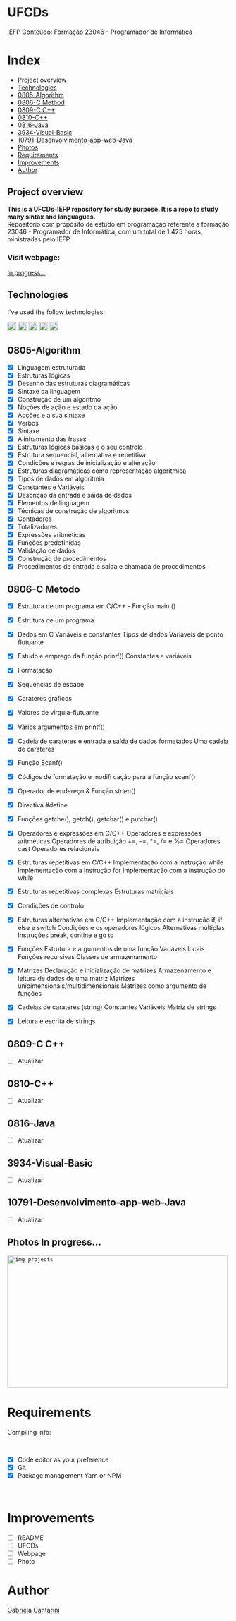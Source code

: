 # UFCDs

IEFP Conteúdo: Formação 23046 - Programador de Informática

# Index

- [Project overview](#id01)
- [Technologies](#id02)
- [0805-Algorithm](#id03)
- [0806-C Method](#id04)
- [0809-C C++](#id05)
- [0810-C++](#id06)
- [0816-Java](#id07)
- [3934-Visual-Basic](#id08)
- [10791-Desenvolvimento-app-web-Java](#id09)
- [Photos](#id05)
- [Requirements](#id30)
- [Improvements](#id31)
- [Author](#id32)



## Project overview <a name="id01"></a>

**This is a UFCDs-IEFP repository for study purpose. It is a repo to study many sintax and languagues.**
<br />Repositório com propósito de estudo em programação referente a formação 23046 - Programador de Informática, com um total de 1.425 horas, ministradas pelo IEFP.

<h3>Visit webpage: </h3><a href="">In progress...</a>


## Technologies <a name="#id02"></a>

I've used the follow technologies:<br/>

<code><img height="20" src="https://img.shields.io/badge/JavaScript-323330?style=for-the-badge&logo=javascript&logoColor=F7DF1E"></code>
<code><img height="20" src="https://img.shields.io/badge/HTML-239120?style=for-the-badge&logo=html5&logoColor=white"></code>
<code><img height="20" src="https://img.shields.io/badge/CSS-239120?&style=for-the-badge&logo=css3&logoColor=white"></code>
<code><img height="20" src="https://img.shields.io/badge/Git-F05032?style=for-the-badge&logo=git&logoColor=white"></code>
<code><img height="20" src="" alt=".Net img"></code>

## 0805-Algorithm <a name="id03"></a>

- [x] Linguagem estruturada
- [x] Estruturas lógicas
- [x] Desenho das estruturas diagramáticas
- [x] Sintaxe da linguagem
- [x] Construção de um algoritmo
- [x] Noções de ação e estado da ação
- [x] Acções e a sua sintaxe
- [x] Verbos
- [x] Sintaxe
- [x] Alinhamento das frases
- [x] Estruturas lógicas básicas e o seu controlo
- [x] Estrutura sequencial, alternativa e repetitiva
- [x] Condições e regras de inicialização e alteração
- [x] Estruturas diagramáticas como representação algorítmica
- [x] Tipos de dados em algoritmia
- [x] Constantes e Variáveis
- [x] Descrição da entrada e saída de dados
- [x] Elementos de linguagem
- [x] Técnicas de construção de algoritmos
- [x] Contadores
- [x] Totalizadores
- [x] Expressões aritméticas
- [x] Funções predefinidas
- [x] Validação de dados
- [x] Construção de procedimentos
- [x] Procedimentos de entrada e saída e chamada de procedimentos

## 0806-C Metodo<a name="id04"></a>

- [x] Estrutura de um programa em C/C++ - Função main ()
- [x] Estrutura de um programa
- [x] Dados em C 
Variáveis e constantes
Tipos de dados
Variáveis de ponto flutuante
- [x] Estudo e emprego da função printf()
Constantes e variáveis
- [x] Formatação
- [x] Sequências de escape
- [x] Carateres gráficos





- [x] Valores de virgula-flutuante
- [x] Vários argumentos em printf()
- [x] Cadeia de carateres e entrada e saída de dados formatados
Uma cadeia de carateres
- [x] Função Scanf()
- [x] Códigos de formatação e modifi cação para a função scanf()
- [x] Operador de endereço & Função strlen()
- [x] Directiva #define
- [x] Funções getche(), getch(), getchar() e putchar()
- [x] Operadores e expressões em C/C++
Operadores e expressões aritméticas
Operadores de atribuição +=, -=, *=, /= e %=
Operadores cast
Operadores relacionais
- [x] Estruturas repetitivas em C/C++
Implementação com a instrução while
Implementação com a instrução for
Implementação com a instrução do while
- [x] Estruturas repetitivas complexas
Estruturas matriciais
- [x] Condições de controlo
- [x] Estruturas alternativas em C/C++
Implementação com a instrução if, if else e switch
Condições e os operadores lógicos
Alternativas múltiplas
Instruções break, contine e go to 
- [x] Funções
Estrutura e argumentos de uma função
Variáveis locais
Funções recursivas
Classes de armazenamento
- [x] Matrizes
Declaração e inicialização de matrizes
Armazenamento e leitura de dados de uma matriz
Matrizes unidimensionais/multidimensionais
Matrizes como argumento de funções
- [x] Cadeias de carateres (string)
Constantes
Variáveis
Matriz de
strings
- [x] Leitura e escrita de strings

## 0809-C C++ <a name="id05"></a>
- [ ] Atualizar

## 0810-C++ <a name="id06"></a>
- [ ] Atualizar

## 0816-Java <a name="id07"></a>
- [ ] Atualizar

## 3934-Visual-Basic <a name="id08"></a>
- [ ] Atualizar

## 10791-Desenvolvimento-app-web-Java <a name="id09"></a>
- [ ] Atualizar


## Photos <a name="">In progress...</a>
<code><img height="300" width="500" src="" alt="img projects"></code>



# Requirements <a name="id30"></a>
<p>Compiling info:</p>


<br />

- [x] Code editor as your preference
- [x] Git
- [x] Package management Yarn or NPM

<br />

# Improvements <a name="id31"></a>

- [ ] README
- [ ] UFCDs
- [ ] Webpage
- [ ] Photo

# Author <a name="id32"></a>

<a href="https://www.linkedin.com/in/gabrielacantarini/">Gabriela Cantarini</a>